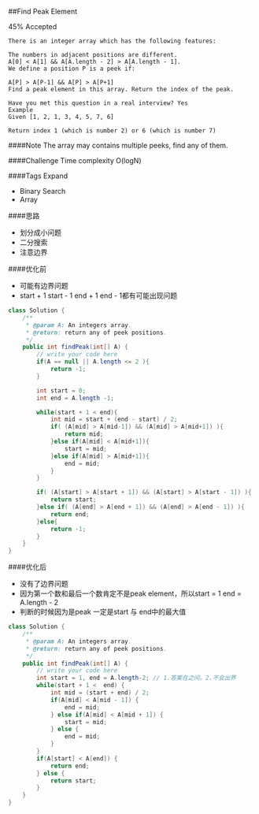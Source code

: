 ##Find Peak Element

45% Accepted


    There is an integer array which has the following features:

	The numbers in adjacent positions are different.
	A[0] < A[1] && A[A.length - 2] > A[A.length - 1].
	We define a position P is a peek if:

	A[P] > A[P-1] && A[P] > A[P+1]
	Find a peak element in this array. Return the index of the peak.

	Have you met this question in a real interview? Yes
	Example
	Given [1, 2, 1, 3, 4, 5, 7, 6]

	Return index 1 (which is number 2) or 6 (which is number 7)

####Note
The array may contains multiple peeks, find any of them.

####Challenge
Time complexity O(logN)

####Tags Expand
- Binary Search
- Array

####思路
- 划分成小问题
- 二分搜索
- 注意边界


####优化前
- 可能有边界问题
- start + 1 start - 1 end + 1 end - 1都有可能出现问题

```java
class Solution {
    /**
     * @param A: An integers array.
     * @return: return any of peek positions.
     */
    public int findPeak(int[] A) {
        // write your code here
        if(A == null || A.length <= 2 ){
            return -1;
        }

        int start = 0;
        int end = A.length -1;

        while(start + 1 < end){
            int mid = start + (end - start) / 2;
            if( (A[mid] > A[mid-1]) && (A[mid] > A[mid+1]) ){
                return mid;
            }else if(A[mid] < A[mid+1]){
                start = mid;
            }else if(A[mid] > A[mid+1]){
                end = mid;
            }
        }

        if( (A[start] > A[start + 1]) && (A[start] > A[start - 1]) ){
            return start;
        }else if( (A[end] > A[end + 1]) && (A[end] > A[end - 1]) ){
            return end;
        }else{
            return -1;
        }
    }
}
```

####优化后
- 没有了边界问题
- 因为第一个数和最后一个数肯定不是peak element，所以start = 1 end = A.length - 2
- 判断的时候因为是peak 一定是start 与 end中的最大值

```java
class Solution {
    /**
     * @param A: An integers array.
     * @return: return any of peek positions.
     */
    public int findPeak(int[] A) {
        // write your code here
        int start = 1, end = A.length-2; // 1.答案在之间，2.不会出界
        while(start + 1 <  end) {
            int mid = (start + end) / 2;
            if(A[mid] < A[mid - 1]) {
                end = mid;
            } else if(A[mid] < A[mid + 1]) {
                start = mid;
            } else {
                end = mid;
            }
        }
        if(A[start] < A[end]) {
            return end;
        } else {
            return start;
        }
    }
}
```
